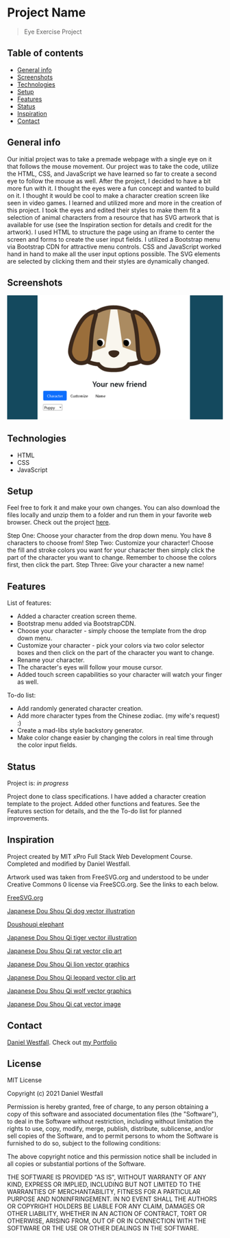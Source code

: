 # Project Name
> Eye Exercise Project

## Table of contents
* [General info](#general-info)
* [Screenshots](#screenshots)
* [Technologies](#technologies)
* [Setup](#setup)
* [Features](#features)
* [Status](#status)
* [Inspiration](#inspiration)
* [Contact](#contact)

## General info
Our initial project was to take a premade webpage with a single eye on it that follows the mouse movement. Our project was to take the code, utilize the HTML, CSS, and JavaScript we have learned so far to create a second eye to follow the mouse as well. After the project, I decided to have a bit more fun with it. I thought the eyes were a fun concept and wanted to build on it. I thought it would be cool to make a character creation screen like seen in video games. I learned and utilized more and more in the creation of this project. I took the eyes and edited their styles to make them fit a selection of animal characters from a resource that has SVG artwork that is available for use (see the Inspiration section for details and credit for the artwork). I used HTML to structure the page using an iframe to center the screen and forms to create the user input fields. I utilized a Bootstrap menu via Bootstrap CDN for attractive menu controls. CSS and JavaScript worked hand in hand to make all the user input options possible. The SVG elements are selected by clicking them and their styles are dynamically changed. 

## Screenshots
![Example screenshot](eye.png)

## Technologies
* HTML
* CSS
* JavaScript

## Setup
Feel free to fork it and make your own changes. You can also download the files locally and unzip them to a folder and run them in your favorite web browser. Check out the project [here](https://danielwestfall.github.io/eyeExercise/eyeexercise.html "Eye Exercise").

Step One: Choose your character from the drop down menu. You have 8 characters to choose from!
Step Two: Customize your character! Choose the fill and stroke colors you want for your character then simply click the part of the character you want to change. Remember to choose the colors first, then click the part.
Step Three: Give your character a new name!

## Features
List of features:
* Added a character creation screen theme.
* Bootstrap menu added via BootstrapCDN.
* Choose your character - simply choose the template from the drop down menu.
* Customize your character - pick your colors via two color selector boxes and then click on the part of the character you want to change.
* Rename your character.
* The character's eyes will follow your mouse cursor.
* Added touch screen capabilities so your character will watch your finger as well.

To-do list:
* Add randomly generated character creation.
* Add more character types from the Chinese zodiac. (my wife's request) :)
* Create a mad-libs style backstory generator.
* Make color change easier by changing the colors in real time through the color input fields.

## Status
Project is: _in progress_

Project done to class specifications. I have added a character creation template to the project. Added other functions and features. See the Features section for details, and the the To-do list for planned improvements.

## Inspiration
Project created by MIT xPro Full Stack Web Development Course. Completed and modified by Daniel Westfall.

Artwork used was taken from FreeSVG.org and understood to be under Creative Commons 0 license via FreeSCG.org. See the links to each below. 

[FreeSVG.org](https://freesvg.org/)

[Japanese Dou Shou Qi dog vector illustration](https://freesvg.org/japanese-dou-shou-qi-dog-vector-illustration)

[Doushouqi elephant](https://freesvg.org/doushouqi-elephant)

[Japanese Dou Shou Qi tiger vector illustration](https://freesvg.org/japanese-dou-shou-qi-tiger-vector-illustration)

[Japanese Dou Shou Qi rat vector clip art](https://freesvg.org/japanese-dou-shou-qi-rat-vector-clip-art)

[Japanese Dou Shou Qi lion vector graphics](https://freesvg.org/japanese-dou-shou-qi-lion-vector-graphics)

[Japanese Dou Shou Qi leopard vector clip art](https://freesvg.org/japanese-dou-shou-qi-leopard-vector-clip-art)

[Japanese Dou Shou Qi wolf vector graphics](https://freesvg.org/japanese-dou-shou-qi-wolf-vector-graphics)

[Japanese Dou Shou Qi cat vector image](https://freesvg.org/japanese-dou-shou-qi-cat-vector-image)

## Contact
[Daniel Westfall](mailto:DWWestfall@Protonmail.com).  Check out [my Portfolio](https://danielwestfall.github.io/ "my Portfolio")

## License
MIT License

Copyright (c) 2021 Daniel Westfall

Permission is hereby granted, free of charge, to any person obtaining a copy
of this software and associated documentation files (the "Software"), to deal
in the Software without restriction, including without limitation the rights
to use, copy, modify, merge, publish, distribute, sublicense, and/or sell
copies of the Software, and to permit persons to whom the Software is
furnished to do so, subject to the following conditions:

The above copyright notice and this permission notice shall be included in all
copies or substantial portions of the Software.

THE SOFTWARE IS PROVIDED "AS IS", WITHOUT WARRANTY OF ANY KIND, EXPRESS OR
IMPLIED, INCLUDING BUT NOT LIMITED TO THE WARRANTIES OF MERCHANTABILITY,
FITNESS FOR A PARTICULAR PURPOSE AND NONINFRINGEMENT. IN NO EVENT SHALL THE
AUTHORS OR COPYRIGHT HOLDERS BE LIABLE FOR ANY CLAIM, DAMAGES OR OTHER
LIABILITY, WHETHER IN AN ACTION OF CONTRACT, TORT OR OTHERWISE, ARISING FROM,
OUT OF OR IN CONNECTION WITH THE SOFTWARE OR THE USE OR OTHER DEALINGS IN THE
SOFTWARE.
